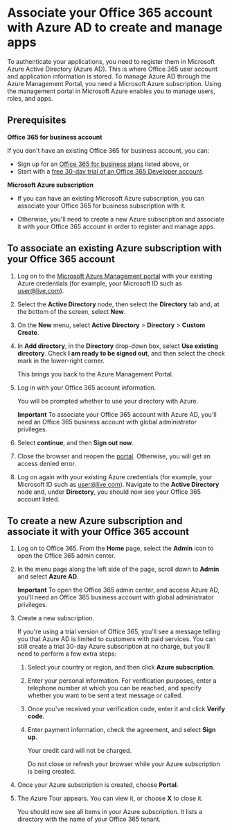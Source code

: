 <!---<a name="bk_CreateAzureSubscription"> </a>-->

# Associate your Office 365 account with Azure AD to create and manage apps

To authenticate your applications, you need to register them in Microsoft Azure Active Directory (Azure AD). This is where Office 365 user account and application information is stored. To manage Azure AD through the Azure Management Portal, you need a Microsoft Azure subscription. Using the management portal in Microsoft Azure enables you to manage users, roles, and apps. 

## Prerequisites

**Office 365 for business account**

If you don't have an existing Office 365 for business account, you can:

- Sign up for an [Office 365 for business plans](http://products.office.com/en-us/business/compare-office-365-for-business-plans) listed above, or
- Start with a [free 30-day trial of an Office 365 Developer account](https://portal.microsoftonline.com/Signup/MainSignUp.aspx?OfferId=6881A1CB-F4EB-4db3-9F18-388898DAF510&amp;DL=DEVELOPERPACK).

**Microsoft Azure subscription** 

- If you can have an existing Microsoft Azure subscription, you can associate your Office 365 for business subscription with it. 

- Otherwise, you'll need to create a new Azure subscription and associate it with your Office 365 account in order to register and manage apps.


<!---<a name="bk_AssociateExistingAzureSubscription"> </a>-->

## To associate an existing Azure subscription with your Office 365 account


1. Log on to the  [Microsoft Azure Management portal](https://manage.windowsazure.com) with your existing Azure credentials (for example, your Microsoft ID such as user@live.com).
	    
2. Select the  **Active Directory** node, then select the **Directory** tab and, at the bottom of the screen, select **New**. 
	 
4. On the **New** menu, select **Active Directory** > **Directory** > **Custom Create**.
	
5. In **Add directory**, in the **Directory** drop-down box, select  **Use existing directory**. Check **I am ready to be signed out**, and then select the check mark in the lower-right corner. 
	
	This brings you back to the Azure Management Portal.
	    
3. Log in with your Office 365 account information. 
	
	You will be prompted whether to use your directory with Azure. 
	
	**Important** To associate your Office 365 account with Azure AD, you'll need  an Office 365 business account with global administrator privileges. 
	
	    
4. Select  **continue**, and then **Sign out now**.
	    
5. Close the browser and reopen the  [portal](https://manage.windowsazure.com). Otherwise, you will get an access denied error.
	
	    
6. Log on again with your existing Azure credentials (for example, your Microsoft ID such as user@live.com). Navigate to the  **Active Directory** node and, under **Directory**, you should now see your Office 365 account listed.
	

<!--<a name="bk_AssociateNewAzureSubscription"> </a>-->

## To create a new Azure subscription and associate it with your Office 365 account


1. Log on to Office 365. From the **Home** page, select the **Admin** icon to open the Office 365 admin center.
2. In the menu page along the left side of the page, scroll down to **Admin** and select **Azure AD**.

	**Important** To open the Office 365 admin center, and access Azure AD, you'll need  an Office 365 business account with global administrator privileges. 
	
3. Create a new subscription.
		
	If you're using a trial version of Office 365, you'll see a message telling you that Azure AD is limited to customers with paid services. You can still create a trial 30-day Azure subscription at no charge, but you'll need to perform a few extra steps:
	
	1. Select your country or region, and then click **Azure subscription**.
	2. Enter your personal information. For verification purposes, enter a telephone number at which you can be reached, and specify whether you want to be sent a text message or called.
	3. Once you've received your verification code, enter it and click **Verify code**.
	4. Enter payment information, check the agreement, and select **Sign up**.
		
		Your credit card will not be charged.
		
		Do not close or refresh your browser while your Azure subscription is being created.
		    
4. Once your Azure subscription is created, choose  **Portal**.
	    
5. The Azure Tour appears. You can view it, or choose  **X** to close it.
	    
	You should now see all items in your Azure subscription. It lists a directory with the name of your Office 365 tenant.
	
